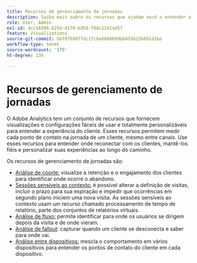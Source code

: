 ```yaml
---
title: Recursos de gerenciamento de jornadas
description: Saiba mais sobre os recursos que ajudam você a entender a experiência do cliente e a jornada do cliente.
role: User, Admin
exl-id: dcc56996-625d-4179-bd58-f0dc1241ad57
feature: Visualizations
source-git-commit: bbf0f690ffdc1fc6e6666b99b6455613b691d2be
workflow-type: tm+mt
source-wordcount: '175'
ht-degree: 13%

---
```


# Recursos de gerenciamento de jornadas

O Adobe Analytics tem um conjunto de recursos que fornecem visualizações e configurações fáceis de usar e totalmente personalizáveis para entender a experiência do cliente. Esses recursos permitem medir cada ponto de contato na jornada de um cliente, mesmo entre canais. Use esses recursos para entender onde reconectar com os clientes, mantê-los fiéis e personalizar suas experiências ao longo do caminho.

Os recursos de gerenciamento de jornadas são:

* [Análise de coorte:](visualizations/cohort-table/cohort-analysis.md) visualize a retenção e o engajamento dos clientes para identificar onde ocorre o abandono.
* [Sessões sensíveis ao contexto:](../../components/vrs/vrs-report-time-processing.md) é possível alterar a definição de visitas, incluir o prazo para sua expiração e impedir que ocorrências em segundo plano iniciem uma nova visita. As sessões sensíveis ao contexto usam um recurso chamado processamento de tempo de relatório, parte dos conjuntos de relatórios virtuais.
* [Análise de fluxo:](visualizations/c-flow/flow.md) permite identificar para onde os usuários se dirigem depois da visita e de onde vieram.
* [Análise de fallout](visualizations/fallout/fallout-flow.md): capturar quando um cliente se desconecta e saber para onde vai.
* [Análise entre dispositivos:](../../components/cda/overview.md) mescla o comportamento em vários dispositivos para entender os pontos de contato do cliente em cada dispositivo.
